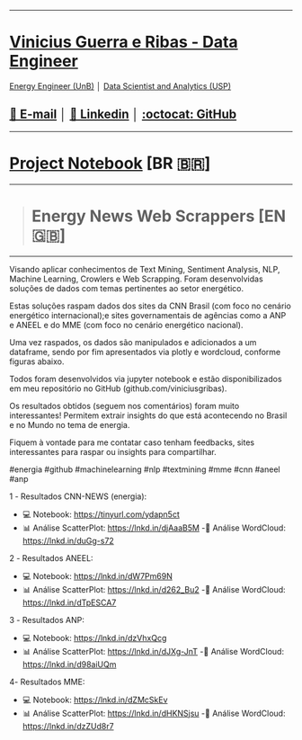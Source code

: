 
---

# [Vinicius Guerra e Ribas -  Data Engineer](https://www.linkedin.com/in/vinicius-guerra-e-ribas/)
[Energy Engineer (UnB)](https://www.unb.br/) │ [Data Scientist and Analytics (USP)](https://www5.usp.br/)


## [📧 E-mail](mailto:viniciusgribas@gmail.com?Subject=%5BWebScrapping%5D%20-%20Contact) │ [:dart: Linkedin](https://www.linkedin.com/in/vinicius-guerra-e-ribas/) │ [:octocat: GitHub](https://github.com/viniciusgribas) 

---

# [Project Notebook](https://github.com/viniciusgribas/EnergyNewsScrapping) [BR 🇧🇷] 

---
># Energy News Web Scrappers [EN 🇬🇧] 

---



Visando aplicar conhecimentos de Text Mining, Sentiment Analysis, NLP, Machine Learning, Crowlers e Web Scrapping. 
Foram desenvolvidas soluções de dados com temas pertinentes ao setor energético.

Estas soluções raspam dados dos sites da CNN Brasil (com foco no cenário energético internacional);e sites governamentais de agências como a ANP e ANEEL e do MME (com foco no cenário energético nacional).

Uma vez raspados, os dados são manipulados e adicionados a um dataframe, sendo por fim apresentados via plotly e wordcloud, conforme figuras abaixo.

Todos foram desenvolvidos via jupyter notebook e estão disponibilizados em meu repositório no GitHub (github.com/viniciusgribas).

Os resultados obtidos (seguem nos comentários) foram muito interessantes! Permitem extrair insights do que está acontecendo no Brasil e no Mundo no tema de energia.

Fiquem à vontade para me contatar caso tenham feedbacks, sites interessantes para raspar ou insights para compartilhar.

#energia #github #machinelearning #nlp #textmining #mme #cnn #aneel #anp

1️ - Resultados CNN-NEWS (energia):
- 💻 Notebook: https://tinyurl.com/ydapn5ct
- 📊 Análise ScatterPlot: https://lnkd.in/djAaaB5M
-📰 Análise WordCloud: https://lnkd.in/duGg-s72

2️ - Resultados ANEEL:
- 💻 Notebook: https://lnkd.in/dW7Pm69N
- 📊 Análise ScatterPlot: https://lnkd.in/d262_Bu2
-📰 Análise WordCloud: https://lnkd.in/dTpESCA7

3️ - Resultados ANP:
- 💻 Notebook: https://lnkd.in/dzVhxQcg
- 📊 Análise ScatterPlot: https://lnkd.in/dJXg-JnT
-📰 Análise WordCloud: https://lnkd.in/d98aiUQm

4️- Resultados MME:
- 💻 Notebook: https://lnkd.in/dZMcSkEv
- 📊 Análise ScatterPlot: https://lnkd.in/dHKNSjsu
-📰 Análise WordCloud: https://lnkd.in/dzZUd8r7
